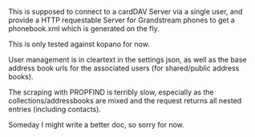 This is supposed to connect to a cardDAV Server via a single user, and provide a HTTP requestable Server for Grandstream phones to get a phonebook.xml which is generated on the fly.

This is only tested against kopano for now.

User management is in cleartext in the settings json, as well as the base address book urls for the associated users (for shared/public address books).

The scraping with PROPFIND is terribly slow, especially as the collections/addressbooks are mixed and the request returns all nested entries (including contacts).

Someday I might write a better doc, so sorry for now.